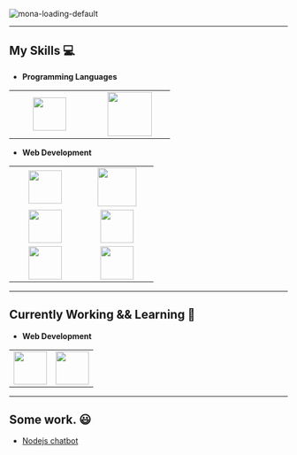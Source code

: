 ![mona-loading-default](https://user-images.githubusercontent.com/88532622/169002406-61da59ca-13d0-45c4-ac9c-bc610014c75e.gif)

<hr>

## My Skills :computer:

- **Programming Languages**
<table>
<tbody>
 <tr>
<td align="center" width="33%">
<img height=60px src="https://www.vectorlogo.zone/logos/php/php-ar21.svg"> 
</td>
<td align="center" width="33%">
<img height=80px src="https://www.vectorlogo.zone/logos/javascript/javascript-horizontal.svg"> 
</td>
</tr>
</tbody>
</table>


- **Web Development**
<table>
<tbody>
 <tr>
<td align="center" width="33%">
<img height=60px src="https://www.vectorlogo.zone/logos/laravel/laravel-ar21.svg"> 
</td>
<td align="center" width="33%">
<img height=70px src="https://www.vectorlogo.zone/logos/nodejs/nodejs-horizontal.svg"> 
</td>
</tr>

<tr>
<td align="center" width="33%">
<img height=60px src="https://www.vectorlogo.zone/logos/vuejs/vuejs-ar21.svg"> 
</td>
<td align="center" width="33%">
<img height=60px src="https://www.vectorlogo.zone/logos/mysql/mysql-ar21.svg"> 
</td>
</tr>

<tr>
<td align="center" width="33%">
<img height=60px src="https://www.vectorlogo.zone/logos/heroku/heroku-ar21.svg"> 
</td>
<td align="center" width="33%">
<img height=60px src="https://www.vectorlogo.zone/logos/docker/docker-ar21.svg"> 
</td>
</tr>
</tbody>
</table>

<hr>

## Currently Working && Learning :beginner:

- **Web Development**
<table>
<tbody>
 <tr>
<td align="center" width="50%">
<img height=60px src="https://www.vectorlogo.zone/logos/amazon_aws/amazon_aws-ar21.svg"> 
</td>
  <td align="center" width="50%">
<img height=60px src="https://www.vectorlogo.zone/logos/kubernetes/kubernetes-ar21.svg"> 
</td>
</tbody>
</table>

<hr>

## Some work. :smiley:

<p>
<ul>
<li>
<a href="https://tqcaoson.github.io/bot/" target="_blank">Nodejs chatbot</a>
</li>
</ul>
</p>

